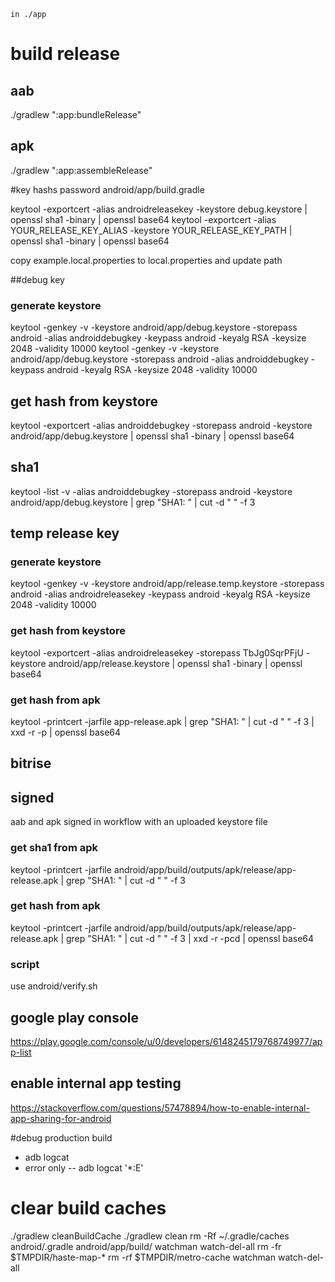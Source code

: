 `in ./app`

# build release
## aab
./gradlew ":app:bundleRelease"
## apk
./gradlew ":app:assembleRelease"

#key hashs
password android/app/build.gradle

keytool -exportcert -alias androidreleasekey -keystore debug.keystore | openssl sha1 -binary | openssl base64
keytool -exportcert -alias YOUR_RELEASE_KEY_ALIAS -keystore YOUR_RELEASE_KEY_PATH | openssl sha1 -binary | openssl base64

copy example.local.properties to local.properties and update path


##debug key
### generate keystore
keytool -genkey -v -keystore android/app/debug.keystore -storepass android -alias androiddebugkey -keypass android -keyalg RSA -keysize 2048 -validity 10000
keytool -genkey -v -keystore android/app/debug.keystore -storepass android -alias androiddebugkey -keypass android -keyalg RSA -keysize 2048 -validity 10000
## get hash from keystore
keytool -exportcert -alias androiddebugkey -storepass android -keystore android/app/debug.keystore | openssl sha1 -binary | openssl base64
## sha1
keytool -list -v -alias androiddebugkey -storepass android -keystore android/app/debug.keystore | grep "SHA1: " | cut -d " " -f 3

## temp release key
### generate keystore
keytool -genkey -v -keystore android/app/release.temp.keystore -storepass android -alias androidreleasekey -keypass android -keyalg RSA -keysize 2048 -validity 10000
### get hash from keystore
keytool -exportcert -alias androidreleasekey -storepass TbJg0SqrPFjU -keystore android/app/release.keystore | openssl sha1 -binary | openssl base64
### get hash from apk
keytool -printcert -jarfile app-release.apk | grep "SHA1: " | cut -d " " -f 3 | xxd -r -p | openssl base64

## bitrise
## signed
aab and apk signed in workflow with an uploaded keystore file

### get sha1 from apk
keytool -printcert -jarfile android/app/build/outputs/apk/release/app-release.apk | grep "SHA1: " | cut -d " " -f 3
### get hash from apk
keytool -printcert -jarfile android/app/build/outputs/apk/release/app-release.apk | grep "SHA1: " | cut -d " " -f 3 | xxd -r -pcd  | openssl base64
### script
use android/verify.sh


## google play console
https://play.google.com/console/u/0/developers/6148245179768749977/app-list

## enable internal app testing
https://stackoverflow.com/questions/57478894/how-to-enable-internal-app-sharing-for-android

#debug production build
- adb logcat
- error only
  -- adb logcat '*:E'

# clear build caches
./gradlew cleanBuildCache
./gradlew clean
rm -Rf ~/.gradle/caches android/.gradle android/app/build/
watchman watch-del-all
rm -fr $TMPDIR/haste-map-*
rm -rf $TMPDIR/metro-cache
watchman watch-del-all

